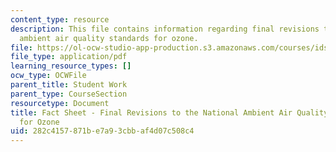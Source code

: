 ```yaml
---
content_type: resource
description: This file contains information regarding final revisions to the national
  ambient air quality standards for ozone.
file: https://ol-ocw-studio-app-production.s3.amazonaws.com/courses/ids-410j-modeling-and-assessment-for-policy-spring-2013/282c4157871be7a93cbbaf4d07c508c4_MITESD_864S13_Rdng_FctShet.pdf
file_type: application/pdf
learning_resource_types: []
ocw_type: OCWFile
parent_title: Student Work
parent_type: CourseSection
resourcetype: Document
title: Fact Sheet - Final Revisions to the National Ambient Air Quality Standards
  for Ozone
uid: 282c4157-871b-e7a9-3cbb-af4d07c508c4
---
```

